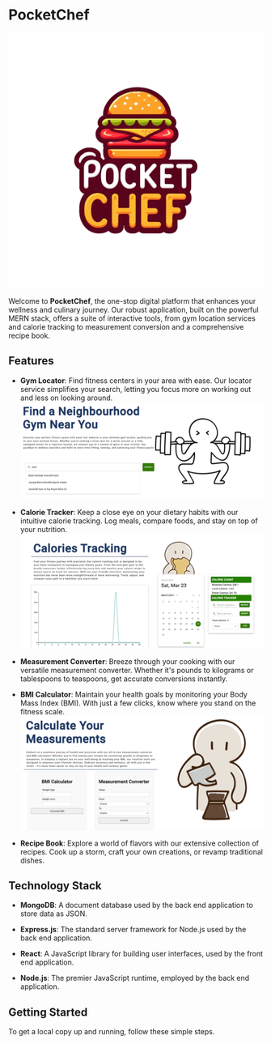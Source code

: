 # PocketChef
  ![Gym](/client/public/logo.png)

Welcome to **PocketChef**, the one-stop digital platform that enhances your wellness and culinary journey. Our robust application, built on the powerful MERN stack, offers a suite of interactive tools, from gym location services and calorie tracking to measurement conversion and a comprehensive recipe book.

## Features

- **Gym Locator**: Find fitness centers in your area with ease. Our locator service simplifies your search, letting you focus more on working out and less on looking around.
  ![Gym](/readme_image/gym.png)

- **Calorie Tracker**: Keep a close eye on your dietary habits with our intuitive calorie tracking. Log meals, compare foods, and stay on top of your nutrition.
  ![Calories](/readme_image/calories.png)

- **Measurement Converter**: Breeze through your cooking with our versatile measurement converter. Whether it's pounds to kilograms or tablespoons to teaspoons, get accurate conversions instantly.
- **BMI Calculator**: Maintain your health goals by monitoring your Body Mass Index (BMI). With just a few clicks, know where you stand on the fitness scale.
  ![Measurements](/readme_image/measure.png)

- **Recipe Book**: Explore a world of flavors with our extensive collection of recipes. Cook up a storm, craft your own creations, or revamp traditional dishes.

## Technology Stack

- **MongoDB**: A document database used by the back end application to store data as JSON.

- **Express.js**: The standard server framework for Node.js used by the back end application.

- **React**: A JavaScript library for building user interfaces, used by the front end application.

- **Node.js**: The premier JavaScript runtime, employed by the back end application.

## Getting Started

To get a local copy up and running, follow these simple steps.
